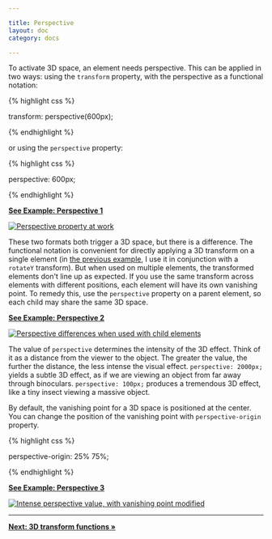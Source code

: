 ```yaml
---

title: Perspective
layout: doc
category: docs

---
```



To activate 3D space, an element needs perspective.  This can be applied in two ways: using the `transform` property, with the perspective as a functional notation:


{% highlight css %}

transform: perspective(600px);

{% endhighlight %}

or using the `perspective` property:

{% highlight css %}

perspective: 600px;

{% endhighlight %}

[**See Example: Perspective 1**](../examples/perspective-01.html)

[![Perspective property at work](../img/perspective01.png)](../examples/perspective-01.html)

These two formats both trigger a 3D space, but there is a difference. The functional notation is convenient for directly applying a 3D transform on a single element (in [the previous example](../examples/perspective-01.html), I use it in conjunction with a `rotateY` transform). But when used on multiple elements, the transformed elements don't line up as expected. If you use the same transform across elements with different positions, each element will have its own vanishing point. To remedy this, use the `perspective` property on a parent element, so each child may share the same 3D space.

[**See Example: Perspective 2**](../examples/perspective-02-children.html)

[![Perspective differences when used with child elements](../img/perspective-children01.png)](../examples/perspective-02-children.html)

The value of `perspective` determines the intensity of the 3D effect. Think of it as a distance from the viewer to the object. The greater the value, the further the distance, the less intense the visual effect. `perspective: 2000px;` yields a subtle 3D effect, as if we are viewing an object from far away through binoculars. `perspective: 100px;` produces a tremendous 3D effect, like a tiny insect viewing a massive object.

By default, the vanishing point for a 3D space is positioned at the center. You can change the position of the vanishing point with `perspective-origin` property.

{% highlight css %}

perspective-origin: 25% 75%;

{% endhighlight %}

[**See Example: Perspective 3**](../examples/perspective-03.html)

[![Intense perspective value, with vanishing point modified](../img/perspective02.png)](../examples/perspective-03.html)

* * *

[**Next: 3D transform functions &raquo;**](3d-transform-functions.html)
